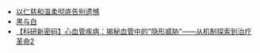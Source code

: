 + [以仁慈和温柔彻底告别遗憾](https://www.jianshu.com/p/e14133915d55)
+ [黑与白](https://www.jianshu.com/p/603c2510e2e2)
+ [【科研新密码】心血管疾病：揭秘血管中的"隐形威胁"——从机制探索到治疗革命2](https://www.jianshu.com/p/4afac03b55d0)

